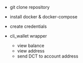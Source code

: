 * git clone repository
* install docker & docker-compose
* create credentials

* cli_wallet wrapper
  * view balance
  * view address
  * send DCT to account address
